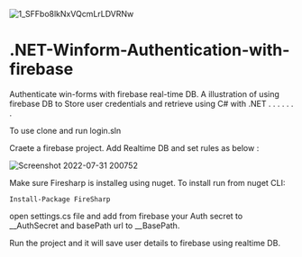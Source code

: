 
![1_SFFbo8lkNxVQcmLrLDVRNw](https://user-images.githubusercontent.com/41972019/182037737-16e802c2-ef93-4c8f-b2ee-76fb2f77100c.png)

# .NET-Winform-Authentication-with-firebase
Authenticate win-forms with firebase real-time DB. A illustration of using firebase DB to Store user credentials and retrieve using C# with .NET
.
.
.
.
.
.
.



To use clone and run login.sln




Craete a firebase project. Add Realtime DB and set rules as below :

![Screenshot 2022-07-31 200752](https://user-images.githubusercontent.com/41972019/182037667-75c713bb-5007-429b-9733-0297503b526a.png)

Make sure Firesharp is installeg using nuget.
To install run from nuget CLI:


```
Install-Package FireSharp
```
 
open settings.cs file and add from firebase your Auth secret to __AuthSecret and basePath url to __BasePath.


Run the project and it will save user details to firebase using realtime DB.
